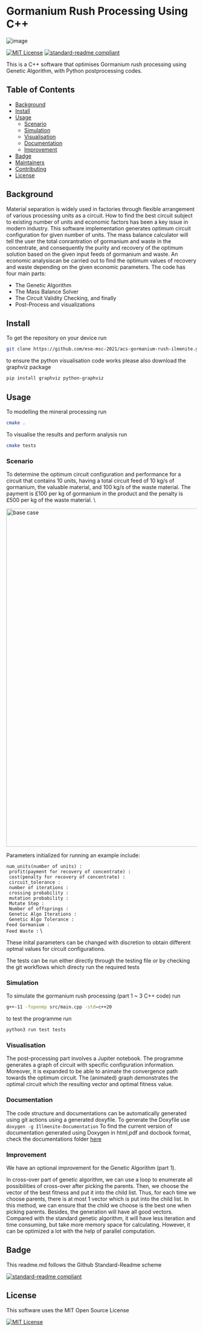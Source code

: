 # Gormanium Rush Processing Using C++

![image](https://user-images.githubusercontent.com/88569855/160098247-060e3168-5eac-4311-ae42-03fbddd5d053.png)

[![MIT License](https://img.shields.io/static/v1?label=license&message=MIT&color=orange)](https://opensource.org/licenses/mit-license.php)
[![standard-readme compliant](https://img.shields.io/badge/readme%20style-standard-brightgreen.svg?style=flat-square)](https://github.com/RichardLitt/standard-readme)

This is a C++ software that optimises Gormanium rush processing using Genetic Algorithm, with Python postprocessing codes. 

## Table of Contents

- [Background](#background)
- [Install](#install)
- [Usage](#usage)
  - [Scenario](#scenario)
  - [Simulation](#simulation)
  - [Visualisation](#visualisation)
  - [Documentation](#documentation)
  - [Improvement](#improvement)
- [Badge](#badge)
- [Maintainers](#maintainers)
- [Contributing](#contributing)
- [License](#license)

## Background

Material separation is widely used in factories through flexible arrangement of various processing units as a circuit. How to find the best circuit subject to existing number of units and economic factors has been a key issue in modern industry. This software implementation generates optimum circuit configuration  for given number of units. The mass balance calculator will tell the user the total conrantration of gormanium and waste in the concentrate, and consequently the purity and recovery of the optimum solution based on the given input feeds of gormanium and waste.
An economic analysiscan be carried out to find the optimum values of recovery and waste depending on the given economic parameters.
The code has four main parts:

- The Genetic Algorithm 
- The Mass Balance Solver
- The Circuit Validity Checking, and finally
- Post-Process and visualizations


## Install

To get the repository on your device run

```sh
git clone https://github.com/ese-msc-2021/acs-gormanium-rush-ilmenite.git 
```

to ensure the python visualisation code works please also download the graphviz package

```sh
pip install graphviz python-graphviz
```

## Usage

To modelling the mineral processing run

```sh
cmake .
```

To visualise the results and perform analysis run
```sh
cmake tests
```

### Scenario

To determine the optimum circuit configuration and performance for a circuit that
contains 10 units, having a total circuit feed of 10 kg/s of gormanium, the valuable material,
and 100 kg/s of the waste material. The payment is £100 per kg of gormanium in the product and the penalty is 
 £500 per kg of the waste material. \
 
<img width="893" alt="base case" src="https://user-images.githubusercontent.com/88569855/160146772-183d60ca-2a74-4ae4-a417-6f21ea56202f.png">


Parameters initialized for running an example include:

``num_units(number of units) :`` \
`` profit(payment for recovery of concentrate) :`` \
`` cost(penalty for recovery of concentrate) :`` \
`` circuit_tolerance :`` \
`` number of iterations :`` \
`` crossing probability :`` \
`` mutation probability :`` \
`` Mutate Step :`` \
`` Number of offsprings :`` \
`` Genetic Algo Iterations :`` \
`` Genetic Algo Tolerance :`` \
`` Feed Gormanium : `` \
`` Feed Waste : `` \

These inital parameters can be changed with discretion to obtain different optmal values for circuit configurations.

The tests can be run either directly through the testing file or by checking the git workflows which directy run the required tests

### Simulation

To simulate the gormanium rush processing (part 1 ~ 3 C++ code) run

```sh
g++-11 -fopenmp src/main.cpp -std=c++20
```

to test the programme run
```sh
python3 run test tests
```

### Visualisation

The post-processing part involves a Jupiter notebook. The programme generates a graph of circuit with specific configuration information. Moreover, it is expanded to be able to animate the convergence path towards the optimum circuit. The (animated) graph demonstrates the optimal circuit which the resulting vector and optimal fitness value.

### Documentation
The code structure and documentations can be automatically generated using git actions using  a generated doxyfile.
To generate the Doxyfile use
`` doxygen -g Illmenite-Documentation ``
To find the current version of documentation generated using Doxygen in html,pdf and docbook format, check the documentations folder [here](documentation)

### Improvement

We have an optional improvement for the Genetic Algorithm (part 1). 

In cross-over part of genetic algorithm, we can use a loop to enumerate all possibilities of cross-over after picking the parents. Then, we choose the vector of the best fitness and put it into the child list. Thus, for each time we choose parents, there is at most 1 vector which is put into the child list. In this method, we can ensure that the child we choose is the best one when picking parents. Besides, the generation will have all good vectors. Compared with the standard genetic algorithm, it will have less iteration and time consuming, but take more memory space for calculating. However, it can be optimized a lot with the help of parallel computation. 

## Badge

This readme.md follows the Github Standard-Readme scheme

[![standard-readme compliant](https://img.shields.io/badge/readme%20style-standard-brightgreen.svg?style=flat-square)](https://github.com/RichardLitt/standard-readme)

## License

This software uses the MIT Open Source License

[![MIT License](https://img.shields.io/static/v1?label=license&message=MIT&color=orange)](https://opensource.org/licenses/mit-license.php)
